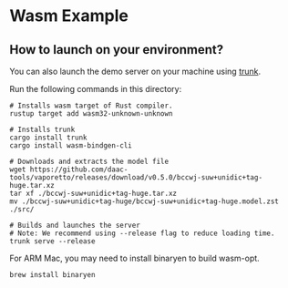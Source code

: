 # Wasm Example

## How to launch on your environment?

You can also launch the demo server on your machine using [trunk](https://github.com/thedodd/trunk).

Run the following commands in this directory:
```
# Installs wasm target of Rust compiler.
rustup target add wasm32-unknown-unknown

# Installs trunk
cargo install trunk
cargo install wasm-bindgen-cli

# Downloads and extracts the model file
wget https://github.com/daac-tools/vaporetto/releases/download/v0.5.0/bccwj-suw+unidic+tag-huge.tar.xz
tar xf ./bccwj-suw+unidic+tag-huge.tar.xz
mv ./bccwj-suw+unidic+tag-huge/bccwj-suw+unidic+tag-huge.model.zst ./src/

# Builds and launches the server
# Note: We recommend using --release flag to reduce loading time.
trunk serve --release
```

For ARM Mac, you may need to install binaryen to build wasm-opt.
```
brew install binaryen
```
